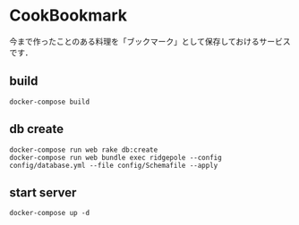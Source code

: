 # CookBookmark

今まで作ったことのある料理を「ブックマーク」として保存しておけるサービスです．

## build
```
docker-compose build
```

## db create
```
docker-compose run web rake db:create
docker-compose run web bundle exec ridgepole --config config/database.yml --file config/Schemafile --apply
```

## start server
```
docker-compose up -d
```
